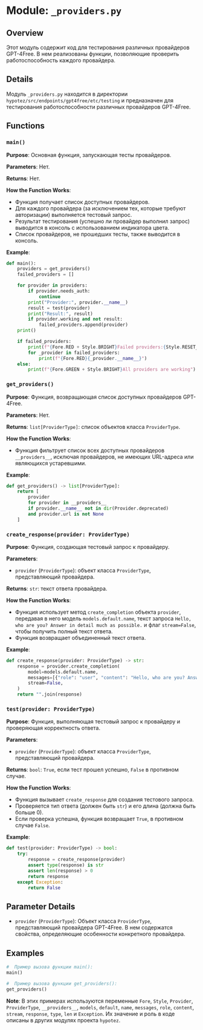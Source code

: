# Module: `_providers.py` 

## Overview

Этот модуль содержит код для тестирования различных провайдеров  GPT-4Free. В нем реализованы функции, позволяющие  проверить работоспособность  каждого провайдера. 

## Details

Модуль `_providers.py` находится в директории `hypotez/src/endpoints/gpt4free/etc/testing` и  предназначен для тестирования работоспособности  различных провайдеров  GPT-4Free.

## Functions

### `main()`

**Purpose**: Основная функция, запускающая  тесты провайдеров.

**Parameters**:  Нет.

**Returns**:  Нет.

**How the Function Works**:
-  Функция получает список доступных провайдеров.
-  Для каждого провайдера (за исключением тех, которые требуют  авторизации)  выполняется тестовый запрос.
-  Результат тестирования (успешно ли провайдер  выполнил  запрос)  выводится  в консоль  с использованием  индикатора  цвета.
-  Список провайдеров, не прошедших  тесты,  также выводится  в консоль.

**Example**:
```python
def main():
    providers = get_providers()
    failed_providers = []

    for provider in providers:
        if provider.needs_auth:
            continue
        print("Provider:", provider.__name__)
        result = test(provider)
        print("Result:", result)
        if provider.working and not result:
            failed_providers.append(provider)
    print()

    if failed_providers:
        print(f"{Fore.RED + Style.BRIGHT}Failed providers:{Style.RESET_ALL}")
        for _provider in failed_providers:
            print(f"{Fore.RED}{_provider.__name__}")
    else:
        print(f"{Fore.GREEN + Style.BRIGHT}All providers are working")
```

### `get_providers()`

**Purpose**: Функция, возвращающая  список доступных провайдеров  GPT-4Free.

**Parameters**:  Нет.

**Returns**:  `list[ProviderType]`: список объектов  класса `ProviderType`.

**How the Function Works**:
-  Функция фильтрует список всех  доступных провайдеров  `__providers__`, исключая провайдеров, не  имеющих  URL-адреса  или  являющихся  устаревшими.

**Example**:
```python
def get_providers() -> list[ProviderType]:
    return [
        provider
        for provider in __providers__
        if provider.__name__ not in dir(Provider.deprecated)
        and provider.url is not None
    ]
```


### `create_response(provider: ProviderType)`

**Purpose**: Функция, создающая  тестовый  запрос  к провайдеру.

**Parameters**:
- `provider` (`ProviderType`): объект класса `ProviderType`, представляющий  провайдера.

**Returns**:  `str`:  текст  ответа  провайдера.

**How the Function Works**:
-  Функция использует  метод  `create_completion` объекта `provider`, передавая  в него модель  `models.default.name`, текст  запроса  `Hello, who are you? Answer in detail much as possible.`  и  флаг  `stream=False`, чтобы получить  полный  текст  ответа.
-  Функция  возвращает  объединенный  текст  ответа.

**Example**:
```python
def create_response(provider: ProviderType) -> str:
    response = provider.create_completion(
        model=models.default.name,
        messages=[{"role": "user", "content": "Hello, who are you? Answer in detail much as possible."}],
        stream=False,
    )
    return "".join(response)
```


### `test(provider: ProviderType)`

**Purpose**: Функция, выполняющая  тестовый  запрос  к провайдеру  и  проверяющая  корректность  ответа.

**Parameters**:
- `provider` (`ProviderType`): объект класса `ProviderType`, представляющий  провайдера.

**Returns**:  `bool`:  `True`, если  тест  прошел  успешно,  `False`  в  противном  случае.

**How the Function Works**:
-  Функция  вызывает  `create_response`  для  создания  тестового  запроса.
-  Проверяется  тип  ответа  (должен  быть  `str`)  и  его  длина  (должна  быть  больше  0).
-  Если  проверка  успешна,  функция  возвращает  `True`,  в  противном  случае  `False`.

**Example**:
```python
def test(provider: ProviderType) -> bool:
    try:
        response = create_response(provider)
        assert type(response) is str
        assert len(response) > 0
        return response
    except Exception:
        return False
```

## Parameter Details

- `provider` (`ProviderType`): Объект класса `ProviderType`, представляющий  провайдера  GPT-4Free.  В нем  содержатся  свойства,  определяющие  особенности  конкретного  провайдера.

## Examples

```python
#  Пример вызова функции main():
main()

#  Пример вызова функции get_providers():
get_providers()
```

**Note**:  В  этих  примерах  используются  переменные  `Fore`, `Style`, `Provider`, `ProviderType`, `__providers__`, `models`, `default`, `name`, `messages`, `role`, `content`, `stream`, `response`, `type`, `len` и `Exception`.  Их  значение  и  роль  в  коде  описаны  в  других  модулях  проекта `hypotez`.